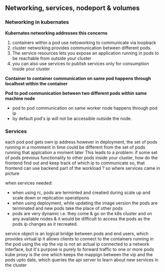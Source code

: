 ## Networking, services, nodeport & volumes
### Networking in kubernates

**Kubernates networking addresses this concerns**
1. containers within a pod use netoworking to communicate via loopback
2. cluster networking provides communication between different pods.
3. The service resources lets you expose an application running in pods to be reachable from outside your cluster
4. you can also use services to publish services only for consumption inside your cluster

**Container to container communication on same pod happens through localhost within the container**

**Pod to pod communication between two different pods within same machine node**
- pod to pod communication on same worker node happens through pod ip
- by default pod's ip will not be accessible outside the node.

 ### Services 
each pod pod gets own ip address however in deployment, the set of pods running in a  momment in time could be different from the set of pods running that applcation a moment later
This leads to a problem: if some set of pods previous functionality to other pods inside your cluster, how do the frontend find out and keep track of which ip to communicate so, that frontend can use backend part of the workload ?
so where services came in picture 

when services needed:
- when using rc, pods are terminted and creatied during scale up and scale down or replication operatipons
- when using deployment, while updating the image version the pods are terminated and new pods take the place of other pods
- pods are very dynamic i.e.  they come & go on the k8s cluster and on any available nodes  & it would be difficult to access the pods as the pods ip changes as it recreated.


service object is an logical bridge between pods and end users, which provides virtual ip
it allows clients to connect to the containers running in the pod using the vip
the vip is not an actual ip connected to a network interface, but it's purpose is purely to forward traffic to one or more pods 
kube proxy is the one which keeps the mappign between the vip and the pods upto date, which queries the api server to learn about new services in the cluster
